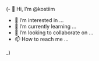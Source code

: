 (- 👋 Hi, I’m @kostiim
- 👀 I’m interested in ...
- 🌱 I’m currently learning ...
- 💞️ I’m looking to collaborate on ...
- 📫 How to reach me ...

<!---
kostiim/kostiim is a ✨ special ✨ repository because its `README.md` (this file) appears on your GitHub profile.
You can click the Preview link to take a look at your changes.
--->
_)

